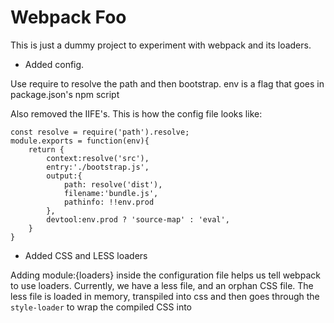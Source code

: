 Webpack Foo
===========

This is just a dummy project to experiment with webpack and its loaders.


 - Added config.
 
 Use require to resolve the path and then bootstrap.
 env is a flag that goes in package.json's npm script
 
 Also removed the IIFE's.
 This is how the config file looks like:
 
 ```
 const resolve = require('path').resolve;
 module.exports = function(env){
     return {
         context:resolve('src'),
         entry:'./bootstrap.js',
         output:{
             path: resolve('dist'),
             filename:'bundle.js',
             pathinfo: !!env.prod
         },
         devtool:env.prod ? 'source-map' : 'eval',
     }
 }
 ```

 - Added CSS and LESS loaders

 Adding module:{loaders} inside the configuration file helps us tell webpack to use loaders.
 Currently, we have a less file, and an orphan CSS file. The less file is loaded in memory,
 transpiled into css and then goes through the `style-loader` to wrap the compiled CSS into <style> tags
 which then is injected into the index.html.

 ```
 const resolve = require('path').resolve;
 module.exports = function(env){
     return {
         context:resolve('src'),
         entry:'./bootstrap.js',
         output:{
             path: resolve('dist'),
             filename:'bundle.js',
             pathinfo: !env.prod
         },
         module:{
             loaders:[
                 {test:/\.less$/, loaders:['style-loader', 'css-loader', 'less-loader']}
             ]
         },
         devtool:env.prod ? 'source-map' : 'eval',
     }
 }
 ```
